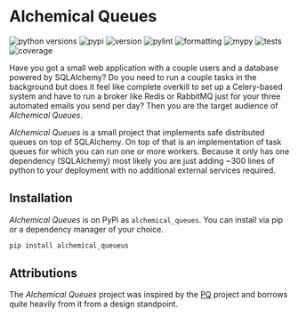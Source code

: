 # Alchemical Queues
![python versions](/../meta/python.svg)
![pypi](/../meta/pypi.svg)
![version](/../meta/version.svg)
![pylint](/../meta/pylint.svg)
![formatting](/../meta/formatting.svg)
![mypy](/../meta/mypy.svg)
![tests](/../meta/tests.svg)
![coverage](/../meta/coverage.svg)

Have you got a small web application with a couple users and a database powered by SQLAlchemy? Do you need to run a couple tasks in the background but does it feel like complete overkill to set up a Celery-based system and have to run a broker like Redis or RabbitMQ just for your three automated emails you send per day? Then you are the target audience of *Alchemical Queues*.

*Alchemical Queues* is a small project that implements safe distributed queues on top of SQLAlchemy. On top of that is an implementation of task queues for which you can run one or more workers. Because it only has one dependency (SQLAlchemy) most likely you are just adding ~300 lines of python to your deployment with no additional external services required.


## Installation

*Alchemical Queues* is on PyPi as `alchemical_queues`. You can install via pip or a dependency manager of your choice.

```bash
pip install alchemical_queueus
```

## Attributions

The *Alchemical Queues* project was inspired by the [PQ](https://github.com/malthe/pq) project and borrows quite heavily from it from a design standpoint.
